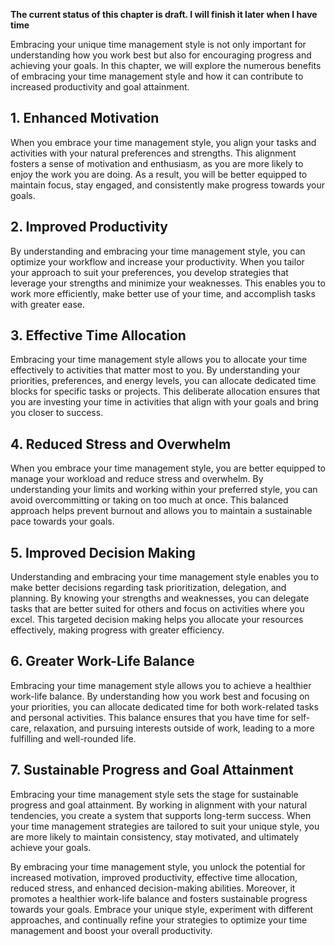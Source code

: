 **The current status of this chapter is draft. I will finish it later when I have time**

Embracing your unique time management style is not only important for understanding how you work best but also for encouraging progress and achieving your goals. In this chapter, we will explore the numerous benefits of embracing your time management style and how it can contribute to increased productivity and goal attainment.

**1. Enhanced Motivation**
--------------------------

When you embrace your time management style, you align your tasks and activities with your natural preferences and strengths. This alignment fosters a sense of motivation and enthusiasm, as you are more likely to enjoy the work you are doing. As a result, you will be better equipped to maintain focus, stay engaged, and consistently make progress towards your goals.

**2. Improved Productivity**
----------------------------

By understanding and embracing your time management style, you can optimize your workflow and increase your productivity. When you tailor your approach to suit your preferences, you develop strategies that leverage your strengths and minimize your weaknesses. This enables you to work more efficiently, make better use of your time, and accomplish tasks with greater ease.

**3. Effective Time Allocation**
--------------------------------

Embracing your time management style allows you to allocate your time effectively to activities that matter most to you. By understanding your priorities, preferences, and energy levels, you can allocate dedicated time blocks for specific tasks or projects. This deliberate allocation ensures that you are investing your time in activities that align with your goals and bring you closer to success.

**4. Reduced Stress and Overwhelm**
-----------------------------------

When you embrace your time management style, you are better equipped to manage your workload and reduce stress and overwhelm. By understanding your limits and working within your preferred style, you can avoid overcommitting or taking on too much at once. This balanced approach helps prevent burnout and allows you to maintain a sustainable pace towards your goals.

**5. Improved Decision Making**
-------------------------------

Understanding and embracing your time management style enables you to make better decisions regarding task prioritization, delegation, and planning. By knowing your strengths and weaknesses, you can delegate tasks that are better suited for others and focus on activities where you excel. This targeted decision making helps you allocate your resources effectively, making progress with greater efficiency.

**6. Greater Work-Life Balance**
--------------------------------

Embracing your time management style allows you to achieve a healthier work-life balance. By understanding how you work best and focusing on your priorities, you can allocate dedicated time for both work-related tasks and personal activities. This balance ensures that you have time for self-care, relaxation, and pursuing interests outside of work, leading to a more fulfilling and well-rounded life.

**7. Sustainable Progress and Goal Attainment**
-----------------------------------------------

Embracing your time management style sets the stage for sustainable progress and goal attainment. By working in alignment with your natural tendencies, you create a system that supports long-term success. When your time management strategies are tailored to suit your unique style, you are more likely to maintain consistency, stay motivated, and ultimately achieve your goals.

By embracing your time management style, you unlock the potential for increased motivation, improved productivity, effective time allocation, reduced stress, and enhanced decision-making abilities. Moreover, it promotes a healthier work-life balance and fosters sustainable progress towards your goals. Embrace your unique style, experiment with different approaches, and continually refine your strategies to optimize your time management and boost your overall productivity.
